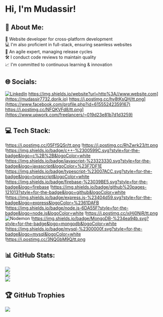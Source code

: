# Hi, I'm Mudassir!

## 💫 About Me:
🚀 Website developer for cross-platform development<br>💻 I'm also proficient in full-stack, ensuring seamless websites<br>🔄 An agile expert, managing release cycles<br>🛠 I conduct code reviews to maintain quality<br>📈 I'm committed to continuous learning & innovation


## 🌐 Socials:
[![LinkedIn](https://img.shields.io/badge/LinkedIn-%230077B5.svg?logo=linkedin&logoColor=white)](https://www.linkedin.com/in/mudassir7732/) https://img.shields.io/website?url=http%3A//www.website.com](https://mudassir7732.dorik.io) https://i.postimg.cc/hv8tKsQH/tt.png](https://www.facebook.com/profile.php?id=61555242359167) https://i.postimg.cc/NFQKVFd8/tt.png](https://www.upwork.com/freelancers/~019d23e81b7d1d3259)

## 💻 Tech Stack:
!https://i.postimg.cc/05FfSQSr/tt.png !https://i.postimg.cc/RhZwrk23/tt.png
!https://img.shields.io/badge/c++-%2300599C.svg?style=for-the-badge&logo=c%2B%2B&logoColor=white !https://img.shields.io/badge/javascript-%23323330.svg?style=for-the-badge&logo=javascript&logoColor=%23F7DF1E !https://img.shields.io/badge/typescript-%23007ACC.svg?style=for-the-badge&logo=typescript&logoColor=white !https://img.shields.io/badge/firebase-%23039BE5.svg?style=for-the-badge&logo=firebase !https://img.shields.io/badge/github%20pages-121013?style=for-the-badge&logo=github&logoColor=white !https://img.shields.io/badge/express.js-%23404d59.svg?style=for-the-badge&logo=express&logoColor=%2361DAFB !https://img.shields.io/badge/node.js-6DA55F?style=for-the-badge&logo=node.js&logoColor=white !https://i.postimg.cc/xjHj0NjR/tt.png ![Nodemon](https://img.shields.io/badge/NODEMON-%23323330.svg?style=for-the-badge&logo=nodemon&logoColor=%BBDEAD) !https://img.shields.io/badge/MongoDB-%234ea94b.svg?style=for-the-badge&logo=mongodb&logoColor=white !https://img.shields.io/badge/mysql-%2300000f.svg?style=for-the-badge&logo=mysql&logoColor=white
!https://i.postimg.cc/3NQGbM9Q/tt.png

## 📊 GitHub Stats:
![](https://github-readme-stats.vercel.app/api?username=mudassir7732&theme=radical&hide_border=false&include_all_commits=true&count_private=true)<br/>
![](https://github-readme-streak-stats.herokuapp.com/?user=mudassir7732&theme=radical&hide_border=false)<br/>
![](https://github-readme-stats.vercel.app/api/top-langs/?username=mudassir7732&theme=radical&hide_border=false&include_all_commits=true&count_private=true&layout=compact)

## 🏆 GitHub Trophies
![](https://github-profile-trophy.vercel.app/?username=mudassir7732&theme=radical&no-frame=false&no-bg=false&margin-w=4)

